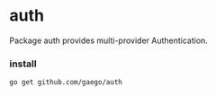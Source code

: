 # auth

Package auth provides multi-provider Authentication.

### install ###
``
  go get github.com/gaego/auth
``
